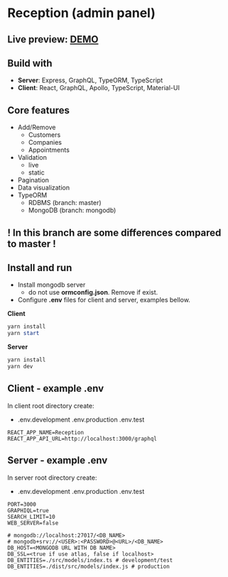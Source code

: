 # Reception (admin panel)

## Live preview: [DEMO](https://localhost/)

## Build with

- **Server**: Express, GraphQL, TypeORM, TypeScript
- **Client**: React, GraphQL, Apollo, TypeScript, Material-UI

## Core features

- Add/Remove
  - Customers
  - Companies
  - Appointments
- Validation
  - live
  - static
- Pagination
- Data visualization
- TypeORM
  - RDBMS (branch: master)
  - MongoDB (branch: mongodb)

## ! **In this branch are some differences compared to master** !

## Install and run

- Install mongodb server
  - do not use **ormconfig.json**. Remove if exist.
- Configure **.env** files for client and server, examples bellow.

**Client**
```powershell
yarn install
yarn start
```

**Server**
```powershell
yarn install
yarn dev
```

## Client - example .env

In client root directory create:

- .env.development .env.production .env.test

```environment
REACT_APP_NAME=Reception
REACT_APP_API_URL=http://localhost:3000/graphql
```

## Server - example .env

In server root directory create:

- .env.development .env.production .env.test

```environment
PORT=3000
GRAPHIQL=true
SEARCH_LIMIT=10
WEB_SERVER=false

# mongodb://localhost:27017/<DB_NAME>
# mongodb+srv://<USER>:<PASSWORD>@<URL>/<DB_NAME>
DB_HOST=<MONGODB URL WITH DB NAME>
DB_SSL=<true if use atlas, false if localhost>
DB_ENTITIES=./src/models/index.ts # development/test
DB_ENTITIES=./dist/src/models/index.js # production
```
